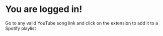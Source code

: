 # You are logged in!
Go to any valid YouTube song link and click on the extension to add it to a Spotify playlist
